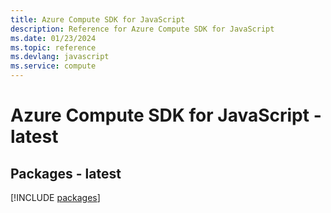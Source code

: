 ```yaml
---
title: Azure Compute SDK for JavaScript
description: Reference for Azure Compute SDK for JavaScript
ms.date: 01/23/2024
ms.topic: reference
ms.devlang: javascript
ms.service: compute
---
```

# Azure Compute SDK for JavaScript - latest
## Packages - latest
[!INCLUDE [packages](compute-index.md)]